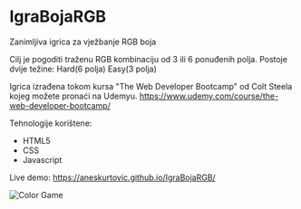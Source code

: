 # IgraBojaRGB
Zanimljiva igrica za vježbanje RGB boja

Cilj je pogoditi traženu RGB kombinaciju od 3 ili 6 ponuđenih polja. 
Postoje dvije težine: Hard(6 polja) Easy(3 polja)

Igrica izrađena tokom kursa "The Web Developer Bootcamp" od Colt Steela kojeg možete pronaći na Udemyu.
https://www.udemy.com/course/the-web-developer-bootcamp/

Tehnologije korištene:
- HTML5
- CSS
- Javascript

Live demo: https://aneskurtovic.github.io/IgraBojaRGB/

![Color Game](https://i.imgur.com/MaVQERD.png)
